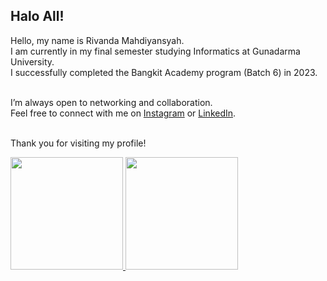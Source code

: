 ## Halo All!

Hello, my name is Rivanda Mahdiyansyah.<br>
I am currently in my final semester studying Informatics at Gunadarma University.<br>
I successfully completed the Bangkit Academy program (Batch 6) in 2023.<br><br>

I’m always open to networking and collaboration.<br>
Feel free to connect with me on <a href="https://www.instagram.com/rivandasyah_/" target="_blank">Instagram</a> or <a href="https://www.linkedin.com/in/rivandasyah/" target="_blank">LinkedIn</a>.<br><br>

Thank you for visiting my profile!

<p align="left">
<a href="https://github.com/rivandasyah">
  <img height="180em" src="https://github-readme-stats-eight-theta.vercel.app/api?username=penuliscode&show_icons=true&theme=algolia&include_all_commits=true&count_private=true"/>
  <img height="180em" src="https://github-readme-stats-eight-theta.vercel.app/api/top-langs/?username=penuliscode&layout=compact&theme=algolia"/>
</a>
</p>
<!--
**rivandasyah/rivandasyah** is a ✨ _special_ ✨ repository because its `README.md` (this file) appears on your GitHub profile.

Here are some ideas to get you started:

- 🔭 I’m currently working on ...
- 🌱 I’m currently learning ...
- 👯 I’m looking to collaborate on ...
- 🤔 I’m looking for help with ...
- 💬 Ask me about ...
- 📫 How to reach me: ...
- 😄 Pronouns: ...
- ⚡ Fun fact: ...
-->
